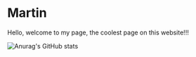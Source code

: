 # Martin
Hello, welcome to my page, the coolest page on this website!!!  

  
![Anurag's GitHub stats](https://github-readme-stats.vercel.app/api?username=MartinPrograms&show=reviews,discussions_started,discussions_answered,prs_merged,prs_merged_percentage)
